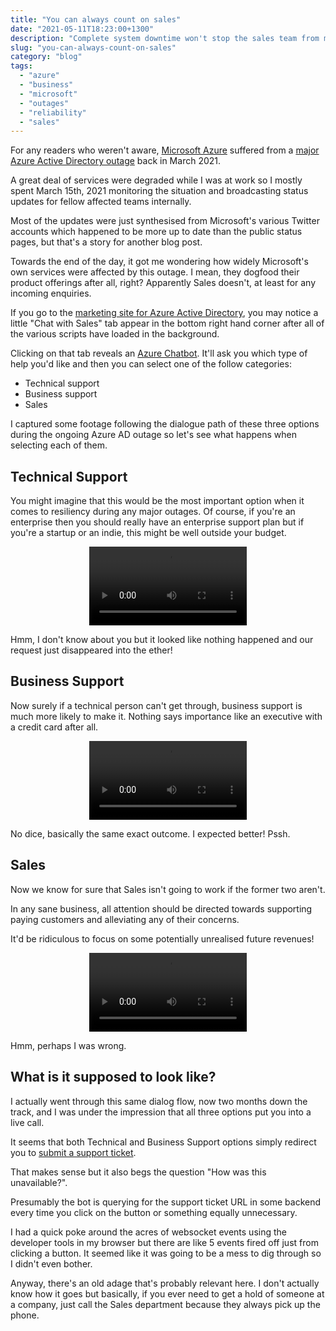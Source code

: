 ```yaml
---
title: "You can always count on sales"
date: "2021-05-11T18:23:00+1300"
description: "Complete system downtime won't stop the sales team from making a buck"
slug: "you-can-always-count-on-sales"
category: "blog"
tags:
  - "azure"
  - "business"
  - "microsoft"
  - "outages"
  - "reliability"
  - "sales"
---
```


For any readers who weren't aware, [Microsoft Azure](https://status.azure.com) suffered from a [major Azure Active Directory outage](https://rcpmag.com/articles/2021/03/16/what-happened-azure-ad-outage.aspx) back in March 2021.

A great deal of services were degraded while I was at work so I mostly spent March 15th, 2021 monitoring the situation and broadcasting status updates for fellow affected teams internally.

Most of the updates were just synthesised from Microsoft's various Twitter accounts which happened to be more up to date than the public status pages, but that's a story for another blog post.

Towards the end of the day, it got me wondering how widely Microsoft's own services were affected by this outage. I mean, they dogfood their product offerings after all, right? Apparently Sales doesn't, at least for any incoming enquiries.

If you go to the [marketing site for Azure Active Directory](https://azure.microsoft.com/en-us/services/active-directory/), you may notice a little "Chat with Sales" tab appear in the bottom right hand corner after all of the various scripts have loaded in the background.

Clicking on that tab reveals an [Azure Chatbot](https://azure.microsoft.com/en-us/services/bot-services/). It'll ask you which type of help you'd like and then you can select one of the follow categories:

- Technical support
- Business support
- Sales

I captured some footage following the dialogue path of these three options during the ongoing Azure AD outage so let's see what happens when selecting each of them.

## Technical Support

You might imagine that this would be the most important option when it comes to resiliency during any major outages. Of course, if you're an enterprise then you should really have an enterprise support plan but if you're a startup or an indie, this might be well outside your budget.

<video style="display: inherit; margin: 0 auto;" width="50%" controls>
<source preload src="https://cdn.utf9k.net/blog/always-bet-on-sales/01-technical.mp4" type="video/mp4">
Ah, sorry! It looks like your browser either hates the h264 codec or it just doesn't support the video tag.
</video>

Hmm, I don't know about you but it looked like nothing happened and our request just disappeared into the ether!

## Business Support

Now surely if a technical person can't get through, business support is much more likely to make it. Nothing says importance like an executive with a credit card after all.

<video style="display: inherit; margin: 0 auto;" width="50%" controls>
<source preload src="https://cdn.utf9k.net/blog/always-bet-on-sales/02-business.mp4" type="video/mp4">
Ah, sorry! It looks like your browser either hates the h264 codec or it just doesn't support the video tag.
</video>

No dice, basically the same exact outcome. I expected better! Pssh.

## Sales

Now we know for sure that Sales isn't going to work if the former two aren't.

In any sane business, all attention should be directed towards supporting paying customers and alleviating any of their concerns.

It'd be ridiculous to focus on some potentially unrealised future revenues!

<video style="display: inherit; margin: 0 auto;" width="50%" controls>
<source preload src="https://cdn.utf9k.net/blog/always-bet-on-sales/03-sales.mp4" type="video/mp4">
Ah, sorry! It looks like your browser either hates the h264 codec or it just doesn't support the video tag.
</video>

Hmm, perhaps I was wrong.

## What is it supposed to look like?

I actually went through this same dialog flow, now two months down the track, and I was under the impression that all three options put you into a live call.

It seems that both Technical and Business Support options simply redirect you to [submit a support ticket](https://azure.microsoft.com/en-us/support/create-ticket/).

That makes sense but it also begs the question "How was this unavailable?".

Presumably the bot is querying for the support ticket URL in some backend every time you click on the button or something equally unnecessary.

I had a quick poke around the acres of websocket events using the developer tools in my browser but there are like 5 events fired off just from clicking a button. It seemed like it was going to be a mess to dig through so I didn't even bother.

Anyway, there's an old adage that's probably relevant here. I don't actually know how it goes but basically, if you ever need to get a hold of someone at a company, just call the Sales department because they always pick up the phone.
